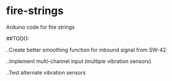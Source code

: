 # fire-strings
Arduino code for fire strings

##TODO:

..Create better smoothing function for inbound signal from SW-42

..Implement multi-channel input (multiple vibration sensors)

..Test alternate vibration sensors


